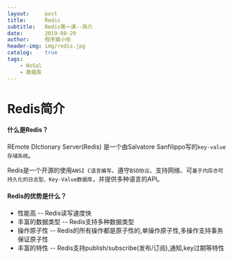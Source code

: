 ```yaml
---
layout:     post
title:      Redis
subtitle:   Redis第一课--简介
date:       2019-08-29
author:     程序猿小哈
header-img: img/redis.jpg
catalog: 	true
tags:
    - NoSql
    - 数据库
---
```


# Redis简介

#### 什么是Redis？

REmote DIctionary Server(Redis) 是一个由Salvatore Sanfilippo写的`key-value存储系统`。

Redis是一个开源的使用`ANSI C语言编写`、遵守`BSD协议`、支持网络、可`基于内存亦可持久化的日志型、Key-Value数据库`，并提供多种语言的API。

#### Redis的优势是什么？
+ 性能高 -- Redis读写速度快
+ 丰富的数据类型 -- Redis支持多种数据类型
+ 操作原子性 -- Redis的所有操作都是原子性的,单操作原子性,多操作支持事务保证原子性
+ 丰富的特性 -- Redis支持publish/subscribe(发布/订阅),通知,key过期等特性






  

  